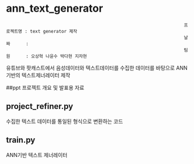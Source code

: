 # ann_text_generator
                                                                        프로젝트명 : text generator 제작
                                                                        날짜      :  
                                                                        팀원      : 오상혁 나윤수 박다현 지자현
                                                                        
                                                                        
유튜브와 팟캐스트에서 음성데이터와 텍스트데이터를 수집한 데이터를 바탕으로 ANN기반의 텍스트제너레이터 제작

##ppt
프로젝트 개요 및 발표용 자료

## project_refiner.py
수집한 텍스트 데이터를 통일된 형식으로 변환하는 코드


## train.py
ANN기반 텍스트 제너레이터

